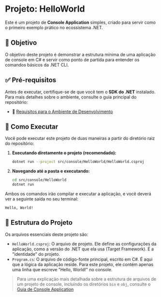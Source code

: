 # Projeto: HelloWorld

Este é um projeto de **Console Application** simples, criado para servir como o primeiro exemplo prático no ecossistema .NET.

## 🎯 Objetivo

O objetivo deste projeto é demonstrar a estrutura mínima de uma aplicação de console em C# e servir como ponto de partida para entender os comandos básicos da .NET CLI.

## ✅ Pré-requisitos

Antes de executar, certifique-se de que você tem o **SDK do .NET** instalado. Para mais detalhes sobre o ambiente, consulte o guia principal do repositório:

- 📄 [Requisitos para o Ambiente de Desenvolvimento](../../../docs/requirements-guide.md)

## 🚀 Como Executar

Você pode executar este projeto de duas maneiras a partir do diretório raiz do repositório:

1. **Executando diretamente o projeto (recomendado):**

    ```bash
    dotnet run --project src/console/HelloWorld/HelloWorld.csproj
    ```

2. **Navegando até a pasta e executando:**

    ```bash
    cd src/console/HelloWorld
    dotnet run
    ```

Ambos os comandos irão compilar e executar a aplicação, e você deverá ver a seguinte saída no seu terminal:

```console
Hello, World!
```

## 📂 Estrutura do Projeto

Os arquivos essenciais deste projeto são:

- `HelloWorld.csproj`: O arquivo de projeto. Ele define as configurações da aplicação, como a versão do .NET que ela usa (Target Framework). É a "identidade" do projeto.
- `Program.cs`: O arquivo de código-fonte principal, escrito em C#. É aqui que a lógica da aplicação reside. Para este projeto, ele contém apenas uma linha que escreve "Hello, World!" no console.

> Para uma explicação mais detalhada sobre a estrutura de arquivos de um projeto de console, incluindo os diretórios `bin` e `obj`, consulte o [Guia de Console Application](../../../docs/console/README.md)
